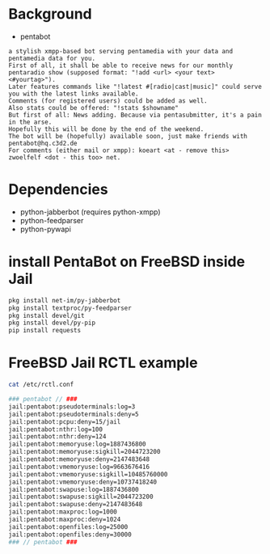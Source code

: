 
Background
==========
* pentabot

```
a stylish xmpp-based bot serving pentamedia with your data and pentamedia data for you.
First of all, it shall be able to receive news for our monthly pentaradio show (supposed format: "!add <url> <your text> <#yourtag>").
Later features commands like "!latest #[radio|cast|music]" could serve you with the latest links available.
Comments (for registered users) could be added as well.
Also stats could be offered: "!stats $showname"
But first of all: News adding. Because via pentasubmitter, it's a pain in the arse.
Hopefully this will be done by the end of the weekend.
The bot will be (hopefully) available soon, just make friends with pentabot@hq.c3d2.de
For comments (either mail or xmpp): koeart <at - remove this> zwoelfelf <dot - this too> net.
```

Dependencies
============
* python-jabberbot (requires python-xmpp)
* python-feedparser
* python-pywapi

install PentaBot on FreeBSD inside Jail
=======================================
```bash
pkg install net-im/py-jabberbot
pkg install textproc/py-feedparser
pkg install devel/git
pkg install devel/py-pip
pip install requests
```

FreeBSD Jail RCTL example
=========================
```bash
cat /etc/rctl.conf 

### pentabot // ###
jail:pentabot:pseudoterminals:log=3
jail:pentabot:pseudoterminals:deny=5
jail:pentabot:pcpu:deny=15/jail
jail:pentabot:nthr:log=100
jail:pentabot:nthr:deny=124
jail:pentabot:memoryuse:log=1887436800 
jail:pentabot:memoryuse:sigkill=2044723200
jail:pentabot:memoryuse:deny=2147483648  
jail:pentabot:vmemoryuse:log=9663676416
jail:pentabot:vmemoryuse:sigkill=10485760000
jail:pentabot:vmemoryuse:deny=10737418240
jail:pentabot:swapuse:log=1887436800
jail:pentabot:swapuse:sigkill=2044723200
jail:pentabot:swapuse:deny=2147483648
jail:pentabot:maxproc:log=1000
jail:pentabot:maxproc:deny=1024
jail:pentabot:openfiles:log=25000
jail:pentabot:openfiles:deny=30000
### // pentabot ###
```

